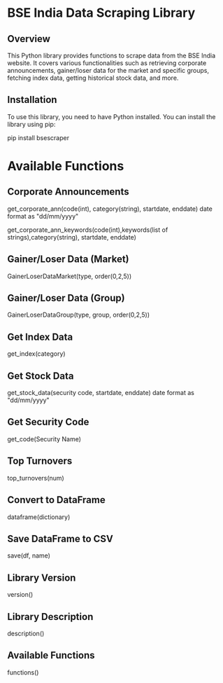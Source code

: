 # BSE India Data Scraping Library

## Overview

This Python library provides functions to scrape data from the BSE India website. It covers various functionalities such as retrieving corporate announcements, gainer/loser data for the market and specific groups, fetching index data, getting historical stock data, and more.

## Installation

To use this library, you need to have Python installed. You can install the library using pip:


pip install bsescraper

# Available Functions

## Corporate Announcements

get_corporate_ann(code(int), category(string), startdate, enddate) date format as "dd/mm/yyyy"

get_corporate_ann_keywords(code(int),keywords(list of strings),category(string), startdate, enddate)

## Gainer/Loser Data (Market)

GainerLoserDataMarket(type, order(0,2,5))

## Gainer/Loser Data (Group)

GainerLoserDataGroup(type, group, order(0,2,5))

## Get Index Data

get_index(category)

## Get Stock Data

get_stock_data(security code, startdate, enddate) date format as "dd/mm/yyyy"

## Get Security Code

get_code(Security Name)

## Top Turnovers

top_turnovers(num)

## Convert to DataFrame

dataframe(dictionary)

## Save DataFrame to CSV

save(df, name)

## Library Version

version()

## Library Description

description()

## Available Functions

functions()
